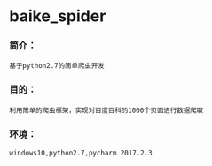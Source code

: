 # baike_spider
### 简介：
    基于python2.7的简单爬虫开发
### 目的：
    利用简单的爬虫框架，实现对百度百科的1000个页面进行数据爬取
### 环境：
    windows10,python2.7,pycharm 2017.2.3

